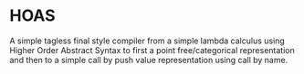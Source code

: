 # HOAS

A simple tagless final style compiler from a simple lambda calculus
using Higher Order Abstract Syntax to first a point free/categorical
representation and then to a simple call by push value representation
using call by name.
